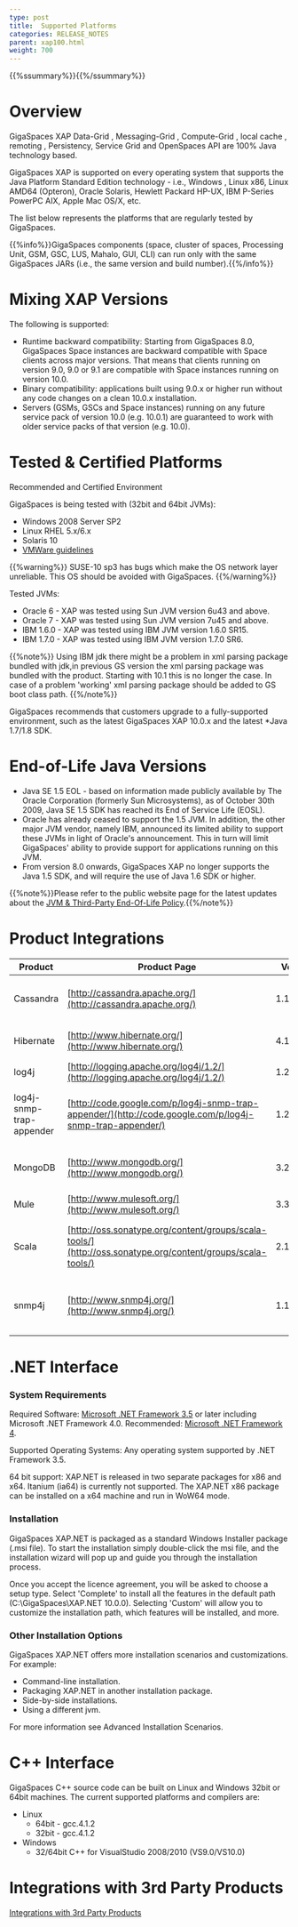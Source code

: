 ```yaml
---
type: post
title:  Supported Platforms
categories: RELEASE_NOTES
parent: xap100.html
weight: 700
---
```



{{%ssummary%}}{{%/ssummary%}}

# Overview

GigaSpaces XAP Data-Grid , Messaging-Grid , Compute-Grid , local cache , remoting , Persistency, Service Grid and OpenSpaces API are 100% Java technology based.

GigaSpaces XAP is supported on every operating system that supports the Java Platform Standard Edition technology - i.e., Windows , Linux x86, Linux AMD64 (Opteron), Oracle Solaris, Hewlett Packard HP-UX, IBM P-Series PowerPC AIX, Apple Mac OS/X, etc.

The list below represents the platforms that are regularly tested by GigaSpaces.

{{%info%}}GigaSpaces components (space, cluster of spaces, Processing Unit, GSM, GSC, LUS, Mahalo, GUI, CLI) can run only with the same GigaSpaces JARs (i.e., the same version and build number).{{%/info%}}

# Mixing XAP Versions
The following is supported:

- Runtime backward compatibility: Starting from GigaSpaces 8.0, GigaSpaces Space instances are backward compatible with Space clients across major versions. That means that clients running on version 9.0, 9.0 or 9.1 are compatible with Space instances running on version 10.0.
- Binary compatibility: applications built using 9.0.x or higher run without any code changes on a clean 10.0.x installation.
- Servers (GSMs, GSCs and Space instances) running on any future service pack of version 10.0 (e.g. 10.0.1) are guaranteed to work with older service packs of that version (e.g. 10.0).


# Tested & Certified Platforms

Recommended and Certified Environment

GigaSpaces is being tested with (32bit and 64bit JVMs):

- Windows 2008 Server SP2
- Linux RHEL 5.x/6.x
- Solaris 10
- [VMWare guidelines](/release_notes/97vmware-guidelines.html)

{{%warning%}}
SUSE-10 sp3 has bugs which make the OS network layer unreliable. This OS should be avoided with GigaSpaces.
{{%/warning%}}

Tested JVMs:

- Oracle 6 - XAP was tested using Sun JVM version 6u43 and above.
- Oracle 7 - XAP was tested using Sun JVM version 7u45 and above.
- IBM 1.6.0 - XAP was tested using IBM JVM version 1.6.0 SR15. 
- IBM 1.7.0 - XAP was tested using IBM JVM version 1.7.0 SR6.

{{%note%}}
Using IBM jdk there might be a problem in xml parsing package bundled with jdk,in previous GS version the xml parsing package was bundled with the product. Starting with 10.1 this is no longer the case. In case of a problem 'working' xml parsing package should be added to GS boot class path.
{{%/note%}}

GigaSpaces recommends that customers upgrade to a fully-supported environment, such as the latest GigaSpaces XAP 10.0.x and the latest *Java 1.7/1.8 SDK.

# End-of-Life Java Versions

- Java SE 1.5 EOL - based on information made publicly available by The Oracle Corporation (formerly Sun Microsystems), as of October 30th 2009, Java SE 1.5 SDK has reached its End of Service Life (EOSL).
- Oracle has already ceased to support the 1.5 JVM. In addition, the other major JVM vendor, namely IBM, announced its limited ability to support these JVMs in light of Oracle's announcement. This in turn will limit GigaSpaces' ability to provide support for applications running on this JVM.
- From version 8.0 onwards, GigaSpaces XAP no longer supports the Java 1.5 SDK, and will require the use of Java 1.6 SDK or higher.

{{%note%}}Please refer to the public website page for the latest updates about the [JVM & Third-Party End-Of-Life Policy](http://www.gigaspaces.com/EOL).{{%/note%}}

# Product Integrations


| Product | Product Page | Version | Component | Documentation
|-------|--------|--------|-------|----------|
| Cassandra | [http://cassandra.apache.org/](http://cassandra.apache.org/) | 1.1.6 | Cassandra archiver and Cassandra EDS | [Cassandra Integration](/xap/10.0/dev-java/cassandra.html) |
| Hibernate | [http://www.hibernate.org/](http://www.hibernate.org/) | 4.1.9.Final | Persistency | [Hibernate Space Persistency](/xap/10.0/dev-java/hibernate-space-persistency.html) |
| log4j | [http://logging.apache.org/log4j/1.2/](http://logging.apache.org/log4j/1.2/) | 1.2.17 | Hibernate |  | 
| log4j-snmp-trap-appender | [http://code.google.com/p/log4j-snmp-trap-appender/](http://code.google.com/p/log4j-snmp-trap-appender/) | 1.2.9 | Alert integration example | [SNMP Connectivity via Alert Logging Gateway](/xap/10.0/dev-java/snmp-connectivity-via-alert-logging-gateway.html)  |
| MongoDB | [http://www.mongodb.org/](http://www.mongodb.org/) | 3.2.0 | MongoDB archiver and MongoDB EDS  | [MongoDB Integration](/xap/10.0/dev-java/mongodb.html) |
| Mule | [http://www.mulesoft.org/](http://www.mulesoft.org/) | 3.3.0 | XAP Mule PU | [Mule ESB](/xap/10.0/dev-java/mule-esb.html) |
| Scala | [http://oss.sonatype.org/content/groups/scala-tools/](http://oss.sonatype.org/content/groups/scala-tools/) | 2.10.1 |  Express common programming patterns in a concise | [Scala](/xap/10.0/dev-java/scala.html) | 
| snmp4j | [http://www.snmp4j.org/](http://www.snmp4j.org/) | 1.11.2 | Alert integration example | [SNMP Connectivity via Alert Logging Gateway](/xap/10.0/dev-java/snmp-connectivity-via-alert-logging-gateway.html) | 


# .NET Interface

### System Requirements
Required Software: [Microsoft .NET Framework 3.5](http://msdn.microsoft.com/en-us/vstudio/aa496123) or later including Microsoft .NET Framework 4.0.
Recommended: [Microsoft .NET Framework 4](http://www.microsoft.com/en-us/download/details.aspx?id=17851).

Supported Operating Systems: Any operating system supported by .NET Framework 3.5.

64 bit support: XAP.NET is released in two separate packages for x86 and x64. Itanium (ia64) is currently not supported. The XAP.NET x86 package can be installed on a x64 machine and run in WoW64 mode.

### Installation
GigaSpaces XAP.NET is packaged as a standard Windows Installer package (.msi file). To start the installation simply double-click the msi file, and the installation wizard will pop up and guide you through the installation process.

Once you accept the licence agreement, you will be asked to choose a setup type. Select 'Complete' to install all the features in the default path (C:\GigaSpaces\XAP.NET 10.0.0). Selecting 'Custom' will allow you to customize the installation path, which features will be installed, and more.

### Other Installation Options
GigaSpaces XAP.NET offers more installation scenarios and customizations. For example:

- Command-line installation.
- Packaging XAP.NET in another installation package.
- Side-by-side installations.
- Using a different jvm.

For more information see Advanced Installation Scenarios.

# C++ Interface
GigaSpaces C++ source code can be built on Linux and Windows 32bit or 64bit machines.
The current supported platforms and compilers are:

- Linux
   * 64bit - gcc.4.1.2
   * 32bit - gcc.4.1.2
- Windows
   * 32/64bit C++ for VisualStudio 2008/2010 (VS9.0/VS10.0)


# Integrations with 3rd Party Products

[Integrations with 3rd Party Products](/release_notes/97third-party.html)

